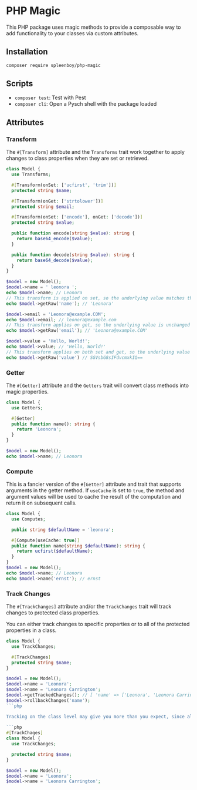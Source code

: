 # PHP Magic

This PHP package uses magic methods to provide a composable way to add functionality to your classes via custom attributes.

## Installation

```bash
composer require spleenboy/php-magic
```

## Scripts
  
- `composer test`: Test with Pest
- `composer cli`: Open a Pysch shell with the package loaded

## Attributes

### Transform

The `#[Transform]` attribute and the `Transforms` trait work together to apply changes to class properties when they are set or retrieved.

```php
class Model {
  use Transforms;

  #[Transform(onSet: ['ucfirst', 'trim'])]
  protected string $name;

  #[Transform(onGet: ['strtolower'])]
  protected string $email;

  #[Transform(onSet: ['encode'], onGet: ['decode'])]
  protected string $value;

  public function encode(string $value): string {
    return base64_encode($value);
  }

  public function decode(string $value): string {
    return base64_decode($value);
  }
}

$model = new Model();
$model->name = ' leonora ';
echo $model->name; // Leonora
// This transform is applied on set, so the underlying value matches the transformed value.
echo $model->getRaw('name'); // 'Leonora'

$model->email = 'Leonora@example.COM';
echo $model->email; // leonora@example.com
// This transform applies on get, so the underlying value is unchanged from what was set
echo $model->getRaw('email'); // 'Leonora@example.COM' 

$model->value = 'Hello, World!';
echo $model->value; // 'Hello, World!'
// This transform applies on both set and get, so the underlying value is transformed
echo $model->getRaw('value') // SGVsbG8sIFdvcmxkIQ==
```

### Getter

The `#[Getter]` attribute and the `Getters` trait will convert class methods into magic properties.

```php
class Model {
  use Getters;

  #[Getter]
  public function name(): string {
    return 'Leonora';
  }
}

$model = new Model();
echo $model->name; // Leonora
```

### Compute

This is a fancier version of the `#[Getter]` attribute and trait that supports arguments in the getter method. If `useCache` is set to `true`, the method and argument values will be used to cache the result of the computation and return it on subsequent calls.

```php
class Model {
  use Computes;

  public string $defaultName = 'leonora';

  #[Compute(useCache: true)]
  public function name(string $defaultName): string {
    return ucfirst($defaultName);
  }
}
$model = new Model();
echo $model->name; // Leonora
echo $model->name('ernst'); // ernst
```

### Track Changes

The `#[TrackChanges]` attribute and/or the `TrackChanges` trait will track changes to protected class properties.

You can either track changes to specific properties or to all of the protected properties in a class.

```php
class Model {
  use TrackChanges;

  #[TrackChanges]
  protected string $name;
}

$model = new Model();
$model->name = 'Leonora';
$model->name = 'Leonora Carrington';
$model->getTrackedChanges(); // [ 'name' => ['Leonora', 'Leonora Carrington'] ]
$model->rollbackChanges('name');
```php

Tracking on the class level may give you more than you expect, since all protected properties will be tracked and made public, including inherited properties.
  
```php
#[TrackChages]
class Model {
  use TrackChanges;

  protected string $name;
}

$model = new Model();
$model->name = 'Leonora';
$model->name = 'Leonora Carrington';
```